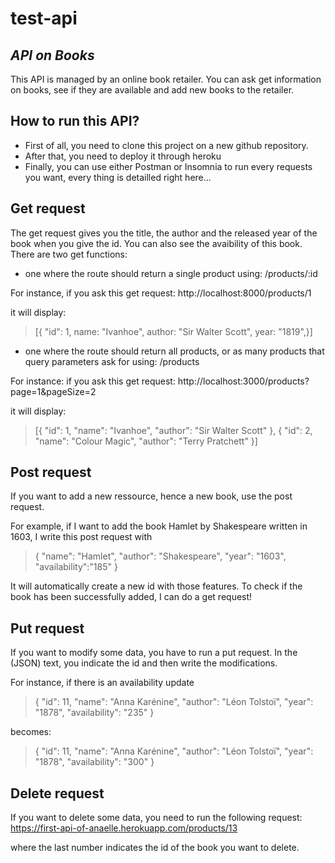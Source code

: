 # test-api

## _API on Books_

This API is managed by an online book retailer. You can ask get information on books, see if they are available and add new books to the retailer. 

## How to run this API? 
- First of all, you need to clone this project on a new github repository. 
- After that, you need to deploy it through heroku
- Finally, you can use either Postman or Insomnia to run every requests you want, every thing is detailled right here...


## Get request 
The get request gives you the title, the author and the released year of the book when you give the id. You can also see the avaibility of this book.
There are two get functions: 
  - one where the route should return a single product using: /products/:id
  
For instance, if you ask this get request:    http://localhost:8000/products/1

it will display:
> [{
> "id": 1,
> name: "Ivanhoe",
> author: "Sir Walter Scott",
> year: "1819",}]

  - one where the route should return all products, or as many products that query parameters ask for using: /products

For instance: if you ask this get request:    http://localhost:3000/products?page=1&pageSize=2

it will display: 
> [{
>"id": 1,
> "name": "Ivanhoe",
> "author": "Sir Walter Scott"
>  },
> {
>  "id": 2,
>"name": "Colour Magic",
>"author": "Terry Pratchett"
>  }]
                    
                    
## Post request 
If you want to add a new ressource, hence a new book, use the post request. 

For example, if I want to add the book Hamlet by Shakespeare written in 1603, I write this post request with 

> {
>	"name": "Hamlet",
>	"author": "Shakespeare",
>	"year": "1603",
>	"availability":"185"
>	}

It will automatically create a new id with those features. To check if the book has been successfully added, I can do a get request!

## Put request
If you want to modify some data, you have to run a put request. 
In the (JSON) text, you indicate the id and then write the modifications. 

For instance, if there is an availability update

> {
> 		"id": 11,
> 		"name": "Anna Karénine",
> 		"author": "Léon Tolstoï",
> 		"year": "1878",
> 		"availability": "235"
> 	} 

becomes: 
	
> 	{
> 		"id": 11,
> 		"name": "Anna Karénine",
> 		"author": "Léon Tolstoï",
> 	"year": "1878",
> 		"availability": "300"
> 	}

## Delete request
If you want to delete some data, you need to run the following request:     https://first-api-of-anaelle.herokuapp.com/products/13

where the last number indicates the id of the book you want to delete. 











